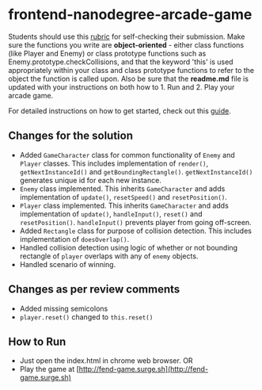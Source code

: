 frontend-nanodegree-arcade-game
===============================

Students should use this [rubric](https://review.udacity.com/#!/projects/2696458597/rubric) for self-checking their submission. Make sure the functions you write are **object-oriented** - either class functions (like Player and Enemy) or class prototype functions such as Enemy.prototype.checkCollisions, and that the keyword 'this' is used appropriately within your class and class prototype functions to refer to the object the function is called upon. Also be sure that the **readme.md** file is updated with your instructions on both how to 1. Run and 2. Play your arcade game.

For detailed instructions on how to get started, check out this [guide](https://docs.google.com/document/d/1v01aScPjSWCCWQLIpFqvg3-vXLH2e8_SZQKC8jNO0Dc/pub?embedded=true).

## Changes for the solution
- Added `GameCharacter` class for common functionality of `Enemy` and `Player` classes. This includes implementation of `render()`, `getNextInstanceId()` and `getBoundingRectangle()`. `getNextInstanceId()` generates unique id for each new instance.
- `Enemy` class implemented. This inherits `GameCharacter` and adds implementation of `update()`, `resetSpeed()` and `resetPosition()`.
- `Player` class implemented. This inherits `GameCharacter` and adds implementation of `update()`, `handleInput()`, `reset()` and `resetPosition()`. `handleInput()` prevents player from going off-screen.
- Added `Rectangle` class for purpose of collision detection. This includes implementation of `doesOverlap()`.
- Handled collision detection using logic of whether or not bounding rectangle of `player` overlaps with any of `enemy` objects.
- Handled scenario of winning.

## Changes as per review comments
- Added missing semicolons
- `player.reset()` changed to `this.reset()`

## How to Run
- Just open the index.html in chrome web browser.
  OR
- Play the game at [http://fend-game.surge.sh](http://fend-game.surge.sh)